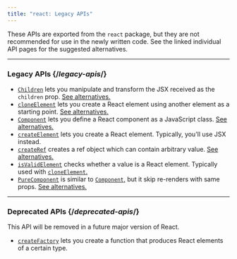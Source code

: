 ```yaml
---
title: "react: Legacy APIs"
---
```


<Intro>

These APIs are exported from the `react` package, but they are not recommended for use in the newly written code. See the linked individual API pages for the suggested alternatives.

</Intro>

---

### Legacy APIs {/*legacy-apis*/}

* [`Children`](/apis/react/Children) lets you manipulate and transform the JSX received as the `children` prop. [See alternatives.](/apis/react/Children#alternatives)
* [`cloneElement`](/apis/react/cloneElement) lets you create a React element using another element as a starting point. [See alternatives.](/apis/react/cloneElement#alternatives)
* [`Component`](/apis/react/Component) lets you define a React component as a JavaScript class. [See alternatives.](/apis/react/Component#alternatives)
* [`createElement`](/apis/react/createElement) lets you create a React element. Typically, you'll use JSX instead.
* [`createRef`](/apis/react/createRef) creates a ref object which can contain arbitrary value. [See alternatives.](/apis/react/createRef#alternatives)
* [`isValidElement`](/apis/react/isValidElement) checks whether a value is a React element. Typically used with [`cloneElement`.](/apis/react/cloneElement)
* [`PureComponent`](/apis/react/PureComponent) is similar to [`Component`,](/apis/react/Component) but it skip re-renders with same props. [See alternatives.](/apis/react/PureComponent#alternatives)


---

### Deprecated APIs {/*deprecated-apis*/}

<Deprecated>

This API will be removed in a future major version of React.

</Deprecated>

* [`createFactory`](/apis/react/createFactory) lets you create a function that produces React elements of a certain type.